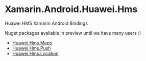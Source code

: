 # Xamarin.Android.Huawei.Hms
Huawei HMS Xamarin Android Bindings

Nuget packages available in preview until we have many users :)

- [Huawei.Hms.Maps](https://www.nuget.org/packages/Xamarin.Android.Huawei.Hms.Maps/4.0.1.300-rc2)
- [Huawei.Hms.Push](https://www.nuget.org/packages/Xamarin.Android.Huawei.Hms.Push/4.0.2.300-rc2)
- [Huawei.Hms.Location](https://www.nuget.org/packages/Xamarin.Android.Huawei.Hms.Location/4.0.2.300-rc2)
